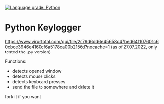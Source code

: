 [![Language grade: Python](https://img.shields.io/lgtm/grade/python/g/Crystallek/youtube-desktop-downloader.svg?logo=lgtm&logoWidth=18)](https://lgtm.com/projects/g/Crystallek/youtube-desktop-downloader/context:python)
# Python Keylogger
https://www.virustotal.com/gui/file/2c79d6dd6e45658c47bed641107601c60cbce3946e4160cf6a5178ca00b2156d?nocache=1 (as of 27.07.2022, only tested the .py version)

Functions:
  - detects opened window
  - detects mouse clicks
  - detects keyboard presses
  - send the file to somewhere and delete it

fork it if you want

